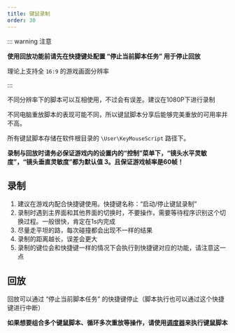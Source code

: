 ```yaml
---
title: 键鼠录制
order: 30
---
```


::: warning 注意

**使用回放功能前请先在快捷键处配置 “停止当前脚本任务” 用于停止回放**

理论上支持全 `16:9` 的游戏画面分辨率

:::

不同分辨率下的脚本可以互相使用，不过会有误差。建议在1080P下进行录制

不同电脑重放脚本的表现可能不同，所以键鼠脚本分享后能够完美重放的可用率并不高。

所有键鼠脚本存储在软件根目录的 `\User\KeyMouseScript` 路径下。

**录制与回放时请务必保证游戏内的设置内的“控制”菜单下，“镜头水平灵敏度”，“镜头垂直灵敏度”都为默认值 3。且保证游戏帧率是60帧！**

## 录制

1. 建议在游戏内配合快捷键使用。快捷键名称：“启动/停止键鼠录制”
2. 录制时遇到主界面和其他界面的切换时，不要操作，需要等待程序识别这个切换过程。一般很快，肯定在1s内完成
3. 尽量走平坦的路，每次碰撞都会出现不一样的结果
4. 录制的距离越长，误差会更大
5. 录制的键位会和快捷键一样的情况下会执行到快捷键对应的功能，请注意这一点



## 回放

回放可以通过 “停止当前脚本任务” 的快捷键停止（脚本执行也可以通过这个快捷键进行中断）

**如果想要组合多个键鼠脚本、循环多次重放等操作，请使用[调度器](/autos/dispatcher.md)来执行键鼠脚本**





